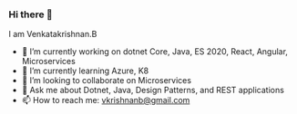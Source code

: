 ### Hi there 👋
I am Venkatakrishnan.B

- 🔭 I’m currently working on dotnet Core, Java, ES 2020, React, Angular, Microservices
- 🌱 I’m currently learning Azure, K8
- 👯 I’m looking to collaborate on Microservices 
- 💬 Ask me about Dotnet, Java, Design Patterns, and REST applications
- 📫 How to reach me: vkrishnanb@gmail.com

